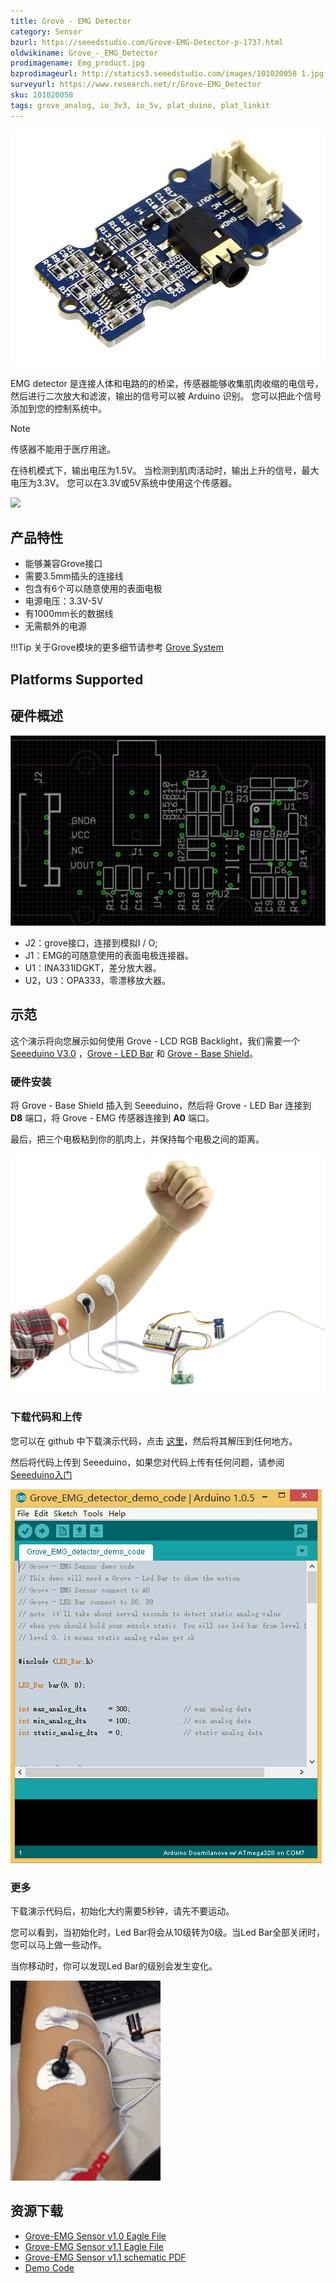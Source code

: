 ```yaml
---
title: Grove - EMG Detector
category: Sensor
bzurl: https://seeedstudio.com/Grove-EMG-Detector-p-1737.html
oldwikiname: Grove_-_EMG_Detector
prodimagename: Emg_product.jpg
bzprodimageurl: http://statics3.seeedstudio.com/images/101020058 1.jpg
surveyurl: https://www.research.net/r/Grove-EMG_Detector
sku: 101020058
tags: grove_analog, io_3v3, io_5v, plat_duino, plat_linkit
---
```


![](https://raw.githubusercontent.com/SeeedDocument/Grove-EMG_Detector/master/img/Emg_product.jpg)

 EMG detector 是连接人体和电路的的桥梁，传感器能够收集肌肉收缩的电信号，然后进行二次放大和滤波，输出的信号可以被 Arduino 识别。 您可以把此个信号添加到您的控制系统中。

<div class="admonition danger">
<p class="admonition-title">Note</p>
传感器不能用于医疗用途。
</div>

在待机模式下，输出电压为1.5V。 当检测到肌肉活动时，输出上升的信号，最大电压为3.3V。 您可以在3.3V或5V系统中使用这个传感器。

[![](https://github.com/SeeedDocument/wiki_chinese/raw/master/docs/images/click_to_buy.PNG)](https://item.taobao.com/item.htm?spm=a1z10.3-c.w4002-11172317909.10.106e3452xLJRXV&id=45476931120)

产品特性
--------


- 能够兼容Grove接口
- 需要3.5mm插头的连接线
- 包含有6个可以随意使用的表面电极
- 电源电压：3.3V-5V
- 有1000mm长的数据线
- 无需额外的电源

!!!Tip
    关于Grove模块的更多细节请参考 [Grove System](http://seeed.wiki/Grove_System/)

Platforms Supported
-------------------

硬件概述
------------------

![](https://raw.githubusercontent.com/SeeedDocument/Grove-EMG_Detector/master/img/Grove_EMG_detector.jpg)


- J2：grove接口，连接到模拟I / O;
- J1：EMG的可随意使用的表面电极连接器。
- U1：INA331IDGKT，差分放大器。
- U2，U3：OPA333，零漂移放大器。

示范
-------------




这个演示将向您展示如何使用 Grove - LCD RGB Backlight，我们需要一个 [Seeeduino V3.0](https://item.taobao.com/item.htm?spm=a1z10.3-c.w4002-11172317909.9.3ff19e11rndqnS&id=45721222112) ，[Grove - LED Bar](https://item.taobao.com/item.htm?spm=a1z10.3-c.w4002-11172317909.9.398f735cz1ZKTs&id=520900900588) 和 [Grove - Base Shield](https://item.taobao.com/item.htm?spm=a1z10.3-c.w4002-11172317909.10.3ff19e11crrag2&id=520233320144)。

### 硬件安装

将 Grove - Base Shield 插入到 Seeeduino，然后将 Grove - LED Bar 连接到 **D8** 端口，将 Grove - EMG 传感器连接到 **A0** 端口。

最后，把三个电极粘到你的肌肉上，并保持每个电极之间的距离。

![](https://raw.githubusercontent.com/SeeedDocument/Grove-EMG_Detector/master/img/Emg_connect.jpg)

### 下载代码和上传

您可以在 github 中下载演示代码，点击
[这里](https://github.com/Seeed-Studio/Grove_EMG_detector_demo_code/)，然后将其解压到任何地方。

然后将代码上传到 Seeeduino，如果您对代码上传有任何问题，请参阅
  [Seeeduino入门](http://seeed.wiki/Getting_Started_with_Seeeduino/)

![](https://raw.githubusercontent.com/SeeedDocument/Grove-EMG_Detector/master/img/Emg_ide.png)

### 更多

下载演示代码后，初始化大约需要5秒钟，请先不要运动。

您可以看到，当初始化时，Led Bar将会从10级转为0级。当Led Bar全部关闭时，您可以马上做一些动作。

当你移动时，你可以发现Led Bar的级别会发生变化。

![](https://raw.githubusercontent.com/SeeedDocument/Grove-EMG_Detector/master/img/Grove_emg_demo_2.gif)

资源下载
--------

-   [Grove-EMG Sensor v1.0 Eagle File](https://raw.githubusercontent.com/SeeedDocument/Grove-EMG_Detector/master/res/Grove-EMG_Sensor_v1.0.zip)
-   [Grove-EMG Sensor v1.1 Eagle File](https://raw.githubusercontent.com/SeeedDocument/Grove-EMG_Detector/master/res/Grove-EMG_Sensor_v1.1_Eagle.zip)
-   [Grove-EMG Sensor v1.1 schematic PDF](https://raw.githubusercontent.com/SeeedDocument/Grove-EMG_Detector/master/res/Grove-EMG_Sensor_v1.1_SCH.pdf)
-   [Demo Code](https://github.com/Seeed-Studio/Grove_EMG_detector_demo_code)

<!-- This Markdown file was created from http://www.seeedstudio.com/wiki/Grove_-_EMG_Detector -->
